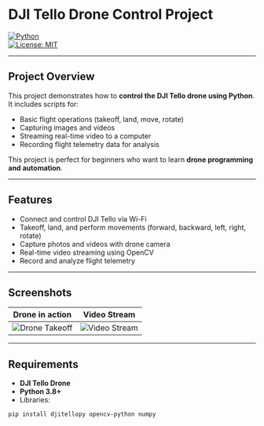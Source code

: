 # DJI Tello Drone Control Project 

[![Python](https://img.shields.io/badge/Python-3.8+-blue.svg)](https://www.python.org/)  
[![License: MIT](https://img.shields.io/badge/License-MIT-green.svg)](LICENSE)  

---

## Project Overview
This project demonstrates how to **control the DJI Tello drone using Python**. It includes scripts for:

- Basic flight operations (takeoff, land, move, rotate)  
- Capturing images and videos  
- Streaming real-time video to a computer  
- Recording flight telemetry data for analysis  

This project is perfect for beginners who want to learn **drone programming and automation**.

---

## Features
-  Connect and control DJI Tello via Wi-Fi  
- Takeoff, land, and perform movements (forward, backward, left, right, rotate)  
- Capture photos and videos with drone camera  
- Real-time video streaming using OpenCV  
- Record and analyze flight telemetry  

---

## Screenshots

| Drone in action | Video Stream |
|-----------------|--------------|
| ![Drone Takeoff](https://via.placeholder.com/300x200.png?text=Takeoff) | ![Video Stream](https://via.placeholder.com/300x200.png?text=Video+Stream) |



---

## Requirements
- **DJI Tello Drone**  
- **Python 3.8+**  
- Libraries:
```bash
pip install djitellopy opencv-python numpy
